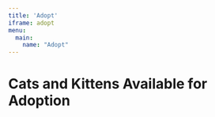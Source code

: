 ```yaml
---
title: 'Adopt'
iframe: adopt
menu:
  main:
    name: "Adopt"
---
```



# Cats and Kittens Available for Adoption

